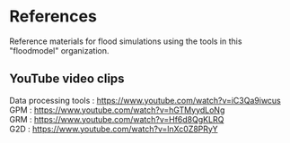 # References
Reference materials for flood simulations using the tools in this "floodmodel" organization.

## YouTube video clips
   Data processing tools : https://www.youtube.com/watch?v=iC3Qa9iwcus  
   GPM : https://www.youtube.com/watch?v=hGTMyydLoNg  
   GRM : https://www.youtube.com/watch?v=Hf6d8QgKLRQ  
   G2D : https://www.youtube.com/watch?v=lnXc0Z8PRyY  
